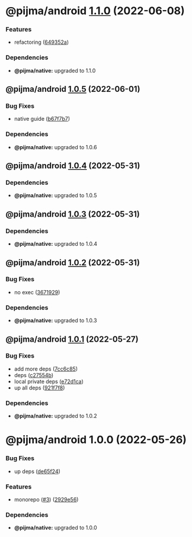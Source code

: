 # @pijma/android [1.1.0](https://github.com/qiwi/pijma-native/compare/@pijma/android@1.0.5...@pijma/android@1.1.0) (2022-06-08)


### Features

* refactoring ([649352a](https://github.com/qiwi/pijma-native/commit/649352a76422457b95a215df33d72e2ff9134b1a))





### Dependencies

* **@pijma/native:** upgraded to 1.1.0

## @pijma/android [1.0.5](https://github.com/qiwi/pijma-native/compare/@pijma/android@1.0.4...@pijma/android@1.0.5) (2022-06-01)


### Bug Fixes

* native guide ([b67f7b7](https://github.com/qiwi/pijma-native/commit/b67f7b74f2007c12c0f886d85d279beffd82cb36))





### Dependencies

* **@pijma/native:** upgraded to 1.0.6

## @pijma/android [1.0.4](https://github.com/qiwi/pijma-native/compare/@pijma/android@1.0.3...@pijma/android@1.0.4) (2022-05-31)





### Dependencies

* **@pijma/native:** upgraded to 1.0.5

## @pijma/android [1.0.3](https://github.com/qiwi/pijma-native/compare/@pijma/android@1.0.2...@pijma/android@1.0.3) (2022-05-31)





### Dependencies

* **@pijma/native:** upgraded to 1.0.4

## @pijma/android [1.0.2](https://github.com/qiwi/pijma-native/compare/@pijma/android@1.0.1...@pijma/android@1.0.2) (2022-05-31)


### Bug Fixes

* no exec ([3671929](https://github.com/qiwi/pijma-native/commit/36719296f34832466e4aea719fb948592fabab48))





### Dependencies

* **@pijma/native:** upgraded to 1.0.3

## @pijma/android [1.0.1](https://github.com/qiwi/pijma-native/compare/@pijma/android@1.0.0...@pijma/android@1.0.1) (2022-05-27)


### Bug Fixes

* add more deps ([7cc6c85](https://github.com/qiwi/pijma-native/commit/7cc6c85c6e023b4822a72c7c942484bb420cb4f7))
* deps ([c27554b](https://github.com/qiwi/pijma-native/commit/c27554b0a49feea0953fac6970c907d2992fee32))
* local private deps ([e72d1ca](https://github.com/qiwi/pijma-native/commit/e72d1ca1debe2bc8cf19ae7114986de249dae28f))
* up all deps ([921f7f8](https://github.com/qiwi/pijma-native/commit/921f7f875b489b55b56436ac1c705ff8296f268c))





### Dependencies

* **@pijma/native:** upgraded to 1.0.2

# @pijma/android 1.0.0 (2022-05-26)


### Bug Fixes

* up deps ([de65f24](https://github.com/qiwi/pijma-native/commit/de65f245cbd084ae6da6b99787859d3ba929c94b))


### Features

* monorepo ([#3](https://github.com/qiwi/pijma-native/issues/3)) ([2929e56](https://github.com/qiwi/pijma-native/commit/2929e569ab3c275b3d43e79b71c1f76311d06615))





### Dependencies

* **@pijma/native:** upgraded to 1.0.0
